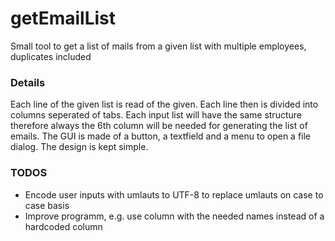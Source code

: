 # getEmailList

Small tool to get a list of mails from a given list with multiple employees, duplicates included

### Details

Each line of the given list is read of the given. Each line then is divided into columns seperated of tabs. Each input list will have the same structure therefore always the 6th column will be needed for generating the list of emails.
The GUI is made of a button, a textfield and a menu to open a file dialog. The design is kept simple.

### TODOS
- Encode user inputs with umlauts to UTF-8 to replace umlauts on case to case basis
- Improve programm, e.g. use column with the needed names instead of a hardcoded column
